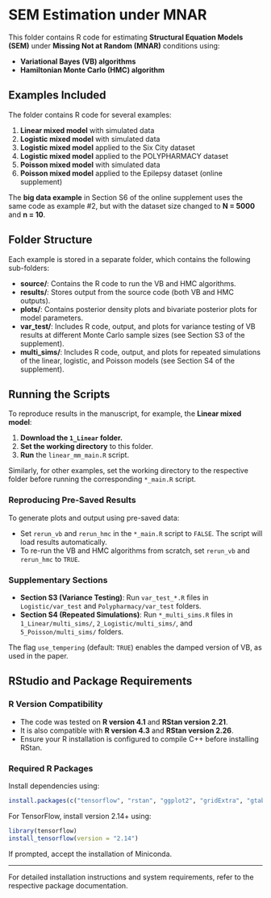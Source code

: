 # SEM Estimation under MNAR

This folder contains R code for estimating **Structural Equation Models (SEM)** under **Missing Not at Random (MNAR)** conditions using:

- **Variational Bayes (VB) algorithms**
- **Hamiltonian Monte Carlo (HMC) algorithm**

## Examples Included

The folder contains R code for several examples:

1. **Linear mixed model** with simulated data
2. **Logistic mixed model** with simulated data
3. **Logistic mixed model** applied to the Six City dataset
4. **Logistic mixed model** applied to the POLYPHARMACY dataset
5. **Poisson mixed model** with simulated data
6. **Poisson mixed model** applied to the Epilepsy dataset (online supplement)

The **big data example** in Section S6 of the online supplement uses the same code as example #2, but with the dataset size changed to **N = 5000** and **n = 10**.

## Folder Structure

Each example is stored in a separate folder, which contains the following sub-folders:

- **source/**: Contains the R code to run the VB and HMC algorithms.
- **results/**: Stores output from the source code (both VB and HMC outputs).
- **plots/**: Contains posterior density plots and bivariate posterior plots for model parameters.
- **var_test/**: Includes R code, output, and plots for variance testing of VB results at different Monte Carlo sample sizes (see Section S3 of the supplement).
- **multi_sims/**: Includes R code, output, and plots for repeated simulations of the linear, logistic, and Poisson models (see Section S4 of the supplement).

## Running the Scripts

To reproduce results in the manuscript, for example, the **Linear mixed model**:

1. **Download the `1_Linear` folder.**
2. **Set the working directory** to this folder.
3. **Run** the `linear_mm_main.R` script.

Similarly, for other examples, set the working directory to the respective folder before running the corresponding `*_main.R` script.

### **Reproducing Pre-Saved Results**

To generate plots and output using pre-saved data:

- Set `rerun_vb` and `rerun_hmc` in the `*_main.R` script to `FALSE`. The script will load results automatically.
- To re-run the VB and HMC algorithms from scratch, set `rerun_vb` and `rerun_hmc` to `TRUE`.

### **Supplementary Sections**

- **Section S3 (Variance Testing)**: Run `var_test_*.R` files in `Logistic/var_test` and `Polypharmacy/var_test` folders.
- **Section S4 (Repeated Simulations)**: Run `*_multi_sims.R` files in `1_Linear/multi_sims/`, `2_Logistic/multi_sims/`, and `5_Poisson/multi_sims/` folders.

The flag `use_tempering` (default: `TRUE`) enables the damped version of VB, as used in the paper.

## RStudio and Package Requirements

### **R Version Compatibility**

- The code was tested on **R version 4.1** and **RStan version 2.21**.
- It is also compatible with **R version 4.3** and **RStan version 2.26**.
- Ensure your R installation is configured to compile C++ before installing RStan.

### **Required R Packages**

Install dependencies using:

```r
install.packages(c("tensorflow", "rstan", "ggplot2", "gridExtra", "gtable", "mvtnorm", "dplyr"))
```

For TensorFlow, install version 2.14+ using:

```r
library(tensorflow)
install_tensorflow(version = "2.14")
```

If prompted, accept the installation of Miniconda.

---

For detailed installation instructions and system requirements, refer to the respective package documentation.
